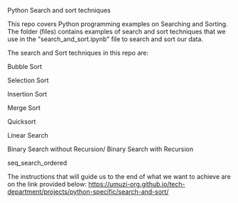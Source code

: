 Python Search and sort techniques

This repo covers Python programming examples on Searching and Sorting. The folder (files) contains examples of search and sort techniques that we use in the "search_and_sort.ipynb" file to search and sort our data.

The search and Sort techniques in this repo are:

Bubble Sort 

Selection Sort

Insertion Sort

Merge Sort

Quicksort

Linear Search

Binary Search without Recursion/ Binary Search with Recursion

seq_search_ordered


The instructions that will guide us to the end of what we want to achieve are on the link provided below:
https://umuzi-org.github.io/tech-department/projects/python-specific/search-and-sort/

